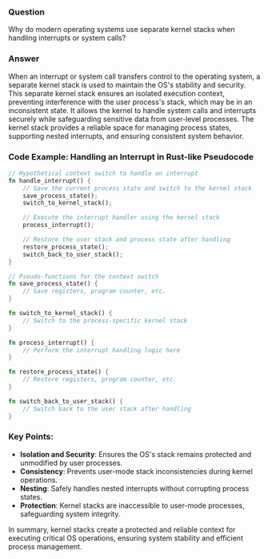 ### Question
Why do modern operating systems use separate kernel stacks when handling interrupts or system calls?
### Answer
When an interrupt or system call transfers control to the operating system, a separate kernel stack is used to maintain the OS's stability and security. This separate kernel stack ensures an isolated execution context, preventing interference with the user process's stack, which may be in an inconsistent state. It allows the kernel to handle system calls and interrupts securely while safeguarding sensitive data from user-level processes. The kernel stack provides a reliable space for managing process states, supporting nested interrupts, and ensuring consistent system behavior.

### Code Example: Handling an Interrupt in Rust-like Pseudocode
```rust
// Hypothetical context switch to handle an interrupt
fn handle_interrupt() {
    // Save the current process state and switch to the kernel stack
    save_process_state();
    switch_to_kernel_stack();

    // Execute the interrupt handler using the kernel stack
    process_interrupt();

    // Restore the user stack and process state after handling
    restore_process_state();
    switch_back_to_user_stack();
}

// Pseudo-functions for the context switch
fn save_process_state() {
    // Save registers, program counter, etc.
}

fn switch_to_kernel_stack() {
    // Switch to the process-specific kernel stack
}

fn process_interrupt() {
    // Perform the interrupt handling logic here
}

fn restore_process_state() {
    // Restore registers, program counter, etc.
}

fn switch_back_to_user_stack() {
    // Switch back to the user stack after handling
}
```

### Key Points:
- **Isolation and Security**: Ensures the OS's stack remains protected and unmodified by user processes.
- **Consistency**: Prevents user-mode stack inconsistencies during kernel operations.
- **Nesting**: Safely handles nested interrupts without corrupting process states.
- **Protection**: Kernel stacks are inaccessible to user-mode processes, safeguarding system integrity.

In summary, kernel stacks create a protected and reliable context for executing critical OS operations, ensuring system stability and efficient process management.